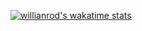 [![willianrod's wakatime stats](https://github-readme-stats.vercel.app/api/wakatime?username=Ombrelin&api_domain=https://stats.arsenelapostolet.fr)](https://github.com/anuraghazra/github-readme-stats)

